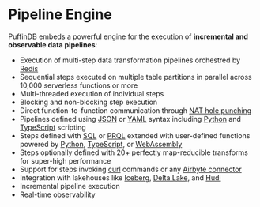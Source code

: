 # Pipeline Engine

PuffinDB embeds a powerful engine for the execution of **incremental and observable data pipelines**:

- Execution of multi-step data transformation pipelines orchestred by [Redis](https://redis.io/)
- Sequential steps executed on multiple table partitions in parallel across 10,000 serverless functions or more
- Multi-threaded execution of individual steps
- Blocking and non-blocking step execution
- Direct function-to-function communication through [NAT hole punching](https://github.com/spcl/tcpunch)
- Pipelines defined using [JSON](https://www.json.org/) or [YAML](https://yaml.org/) syntax including [Python](https://www.python.org/) and [TypeScript](https://www.typescriptlang.org/) scripting
- Steps defined with [SQL](Query%20Proxy.md#dialect-translation) or [PRQL](https://prql-lang.org/) extended with user-defined functions powered by [Python](https://www.python.org/), [TypeScript](https://www.typescriptlang.org/), or [WebAssembly](https://webassembly.org/)
- Steps optionally defined with 20+ perfectly map-reducible transforms for super-high performance
- Support for steps invoking [curl](https://curl.se/) commands or any [Airbyte connector](https://airbyte.com/connectors)
- Integration with lakehouses like [Iceberg](https://iceberg.apache.org/), [Delta Lake](https://delta.io/), and [Hudi](https://hudi.apache.org/)
- Incremental pipeline execution
- Real-time observability
